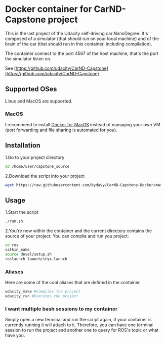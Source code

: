 # Docker container for CarND-Capstone project

This is the last project of the Udacity self-driving car NanoDegree. It's composed of a simulator (that should run on your local machine) and of the brain of the car (that should run in this container, including compilation).

The container connect to the port 4567 of the host machine, that's the port the simulator listen on.

See [https://github.com/udacity/CarND-Capstone](https://github.com/udacity/CarND-Capstone)

## Supported OSes
Linux and MacOS are supported.

### MacOS
I recommend to install [Docker for MacOS](https://docs.docker.com/docker-for-mac/install/) instead of managing your own VM (port forwarding and file sharing is automated for you).

## Installation
1.Go to your project directory
```bash
cd /home/user/capstone_source
```
2.Download the script into your project
```bash
wget https://raw.githubusercontent.com/bydavy/CarND-Capstone-Docker/master/utils/run.sh && chmod u+x run.sh
```

## Usage
1.Start the script
```bash
./run.sh
```
2.You're now within the container and the current directory contains the source of your project. You can compile and run you project:
```bash
cd ros
catkin_make
source devel/setup.sh
roslaunch launch/styx.launch
```

### Aliases
Here are some of the cool aliases that are defined in the container
```bash
udacity_make #Compiles the project
udacity_run #Executes the project
```

### I want multiple bash sessions to my container
Simply open a new terminal and run the script again, if your container is currently running it will attach to it. Therefore, you can have one terminal session to run the project and another one to query for ROS's topic or what have you.
